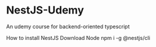 # NestJS-Udemy
An udemy course for backend-oriented typescript 


How to install NestJS
Download Node
npm i -g @nestjs/cli